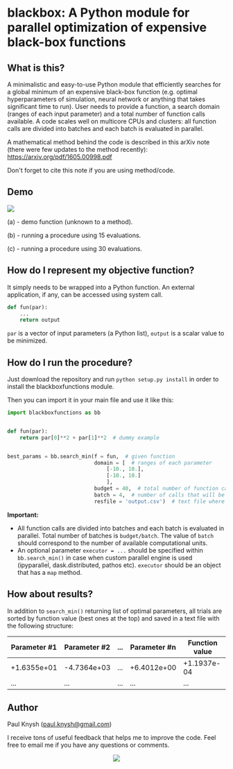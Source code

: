 # blackbox: A Python module for parallel optimization of expensive black-box functions

## What is this?

A minimalistic and easy-to-use Python module that efficiently searches for a global minimum of an expensive black-box function (e.g. optimal hyperparameters of simulation, neural network or anything that takes significant time to run). User needs to provide a function, a search domain (ranges of each input parameter) and a total number of function calls available. A code scales well on multicore CPUs and clusters: all function calls are divided into batches and each batch is evaluated in parallel.

A mathematical method behind the code is described in this arXiv note (there were few updates to the method recently): https://arxiv.org/pdf/1605.00998.pdf

Don't forget to cite this note if you are using method/code.

## Demo

<img src="http://i.imgur.com/kkagLKR.png">

(a) - demo function (unknown to a method).

(b) - running a procedure using 15 evaluations.

(c) - running a procedure using 30 evaluations.

## How do I represent my objective function?

It simply needs to be wrapped into a Python function. An external application, if any, can be accessed using system call.
```python
def fun(par):
    ...
    return output
```
`par` is a vector of input parameters (a Python list), `output` is a scalar value to be minimized.

## How do I run the procedure?

Just download the repository and run `python setup.py install` in order to install the blackboxfunctions module. 

Then you can import it in your main file and use it like this:
```python
import blackboxfunctions as bb


def fun(par):
    return par[0]**2 + par[1]**2  # dummy example


best_params = bb.search_min(f = fun,  # given function
                            domain = [  # ranges of each parameter
                                [-10., 10.],
                                [-10., 10.]
                                ],
                            budget = 40,  # total number of function calls available
                            batch = 4,  # number of calls that will be evaluated in parallel
                            resfile = 'output.csv')  # text file where results will be saved
```
**Important:**
* All function calls are divided into batches and each batch is evaluated in parallel. Total number of batches is `budget/batch`. The value of `batch` should correspond to the number of available computational units.
* An optional parameter `executor = ...` should be specified within `bb.search_min()` in case when custom parallel engine is used (ipyparallel, dask.distributed, pathos etc). `executor` should be an object that has a `map` method.

## How about results?

In addition to `search_min()` returning list of optimal parameters, all trials are sorted by function value (best ones at the top) and saved in a text file with the following structure:

Parameter #1 | Parameter #2 | ... | Parameter #n | Function value
--- | --- | --- | --- | ---
+1.6355e+01 | -4.7364e+03 | ... | +6.4012e+00 | +1.1937e-04
... | ... | ... | ... | ...

## Author

Paul Knysh (paul.knysh@gmail.com)

I receive tons of useful feedback that helps me to improve the code. Feel free to email me if you have any questions or comments.

<p align="center">
  <img src="http://i.imgur.com/De7yibS.png">
</p>
